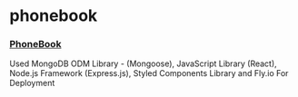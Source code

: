 # phonebook
### [PhoneBook](https://phonebook-vite.fly.dev/)
Used MongoDB ODM Library - (Mongoose), JavaScript Library (React), Node.js Framework (Express.js), Styled Components Library and Fly.io For Deployment 
